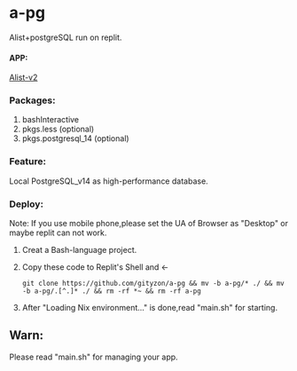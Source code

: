 # a-pg

Alist+postgreSQL run on replit.

#### APP:

[Alist-v2](https://github.com/alist-org/alist/tree/v2)

### Packages:

1. bashInteractive
2. pkgs.less (optional)
3. pkgs.postgresql_14 (optional)

### Feature:

Local PostgreSQL_v14 as high-performance database.

### Deploy:

Note: If you use mobile phone,please set the UA of Browser as "Desktop" or maybe replit can not work.

1. Creat a Bash-language project.

2. Copy these code to Replit's Shell and ←

   `git clone https://github.com/gityzon/a-pg && mv -b a-pg/* ./ && mv -b a-pg/.[^.]* ./ && rm -rf *~ && rm -rf a-pg`

3. After "Loading Nix environment..." is done,read "main.sh" for starting.

## Warn:

Please read "main.sh" for managing your app.
